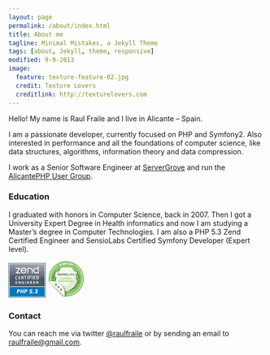 ```yaml
---
layout: page
permalink: /about/index.html
title: About me
tagline: Minimal Mistakes, a Jekyll Theme
tags: [about, Jekyll, theme, responsive]
modified: 9-9-2013
image:
  feature: texture-feature-02.jpg
  credit: Texture Lovers
  creditlink: http://texturelovers.com
---
```


Hello! My name is Raul Fraile and I live in Alicante – Spain.

I am a passionate developer, currently focused on PHP and Symfony2. Also interested in performance and all the foundations of computer science, like data structures, algorithms, information theory and data compression.

I work as a Senior Software Engineer at [ServerGrove](http://servergrove.com) and run the [AlicantePHP User Group](http://alicantephp.es).

### Education

I graduated with honors in Computer Science, back in 2007. Then I got a University Expert Degree in Health informatics and now I am studying a Master’s degree in Computer Technologies. I am also a PHP 5.3 Zend Certified Engineer and SensioLabs Certified Symfony Developer (Expert level).

[![Alt text](/assets/images/zce-php53-logo.png)](http://www.zend.com/en/store/education/certification/yellow-pages.php#show-ClientCandidateID=ZEND019767)
[![Alt text](/assets/images/symfony_cert.png)](https://connect.sensiolabs.com/profile/raulfraile)

### Contact

You can reach me via twitter [@raulfraile](http://twitter.com/raulfraile) or by sending an email to raulfraile@gmail.com.